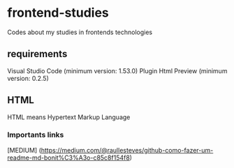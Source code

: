 # frontend-studies
Codes about my studies in frontends technologies

## requirements
Visual Studio Code  (minimum version: 1.53.0)
Plugin Html Preview (minimum version: 0.2.5)

## HTML
HTML means Hypertext Markup Language


### Importants links
[MEDIUM] (https://medium.com/@raullesteves/github-como-fazer-um-readme-md-bonit%C3%A3o-c85c8f154f8)
